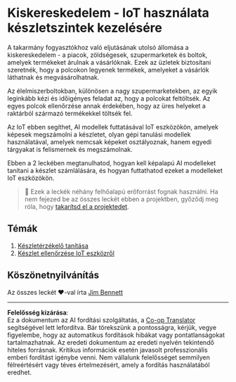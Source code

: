 <!--
CO_OP_TRANSLATOR_METADATA:
{
  "original_hash": "22a1d6e49f2a689fe5bfa7802a7241fc",
  "translation_date": "2025-08-27T22:36:45+00:00",
  "source_file": "5-retail/README.md",
  "language_code": "hu"
}
-->
# Kiskereskedelem - IoT használata készletszintek kezelésére

A takarmány fogyasztókhoz való eljutásának utolsó állomása a kiskereskedelem - a piacok, zöldségesek, szupermarketek és boltok, amelyek termékeket árulnak a vásárlóknak. Ezek az üzletek biztosítani szeretnék, hogy a polcokon legyenek termékek, amelyeket a vásárlók láthatnak és megvásárolhatnak.

Az élelmiszerboltokban, különösen a nagy szupermarketekben, az egyik leginkább kézi és időigényes feladat az, hogy a polcokat feltöltsék. Az egyes polcok ellenőrzése annak érdekében, hogy az üres helyeket a raktárból származó termékekkel töltsék fel.

Az IoT ebben segíthet, AI modellek futtatásával IoT eszközökön, amelyek képesek megszámolni a készletet, olyan gépi tanulási modellek használatával, amelyek nemcsak képeket osztályoznak, hanem egyedi tárgyakat is felismernek és megszámolnak.

Ebben a 2 leckében megtanulhatod, hogyan kell képalapú AI modelleket tanítani a készlet számlálására, és hogyan futtathatod ezeket a modelleket IoT eszközökön.

> 💁 Ezek a leckék néhány felhőalapú erőforrást fognak használni. Ha nem fejezed be az összes leckét ebben a projektben, győződj meg róla, hogy [takarítsd el a projektedet](../clean-up.md).

## Témák

1. [Készletérzékelő tanítása](./lessons/1-train-stock-detector/README.md)
1. [Készlet ellenőrzése IoT eszközről](./lessons/2-check-stock-device/README.md)

## Köszönetnyilvánítás

Az összes leckét ♥️-val írta [Jim Bennett](https://GitHub.com/JimBobBennett)

---

**Felelősség kizárása**:  
Ez a dokumentum az AI fordítási szolgáltatás, a [Co-op Translator](https://github.com/Azure/co-op-translator) segítségével lett lefordítva. Bár törekszünk a pontosságra, kérjük, vegye figyelembe, hogy az automatikus fordítások hibákat vagy pontatlanságokat tartalmazhatnak. Az eredeti dokumentum az eredeti nyelvén tekintendő hiteles forrásnak. Kritikus információk esetén javasolt professzionális emberi fordítást igénybe venni. Nem vállalunk felelősséget semmilyen félreértésért vagy téves értelmezésért, amely a fordítás használatából eredhet.